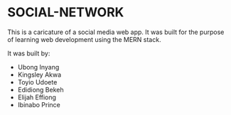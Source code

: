 # SOCIAL-NETWORK
This is a caricature of a social media web app. It was built for the purpose of learning web development using the MERN stack.

It was built by:
- Ubong Inyang
- Kingsley Akwa
- Toyio Udoete
- Edidiong Bekeh
- Elijah Effiong
- Ibinabo Prince
